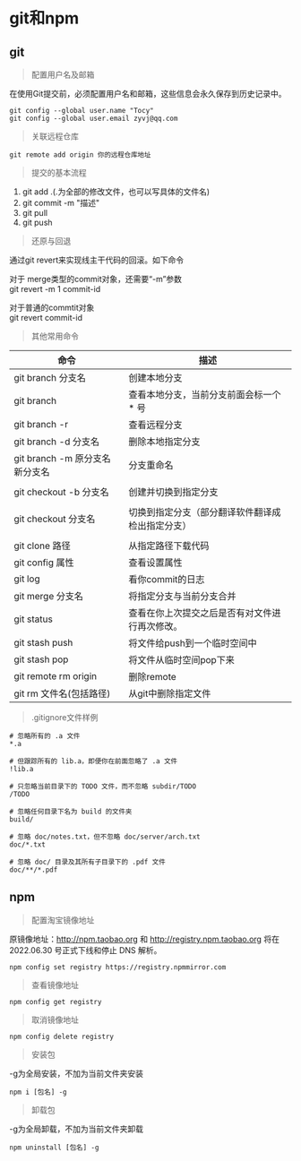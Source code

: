 # git和npm


## git

>配置用户名及邮箱

在使用Git提交前，必须配置用户名和邮箱，这些信息会永久保存到历史记录中。
```
git config --global user.name "Tocy"
git config --global user.email zyvj@qq.com
```
>关联远程仓库

```
git remote add origin 你的远程仓库地址
```

>提交的基本流程

1. git add .(.为全部的修改文件，也可以写具体的文件名)
2. git commit -m "描述"
3. git pull
4. git push
   
>还原与回退

通过git revert来实现线主干代码的回滚。如下命令<br>

对于 merge类型的commit对象，还需要“-m”参数<br>
git revert -m 1  commit-id<br>

对于普通的commtit对象<br>
git revert commit-id<br>

>其他常用命令

| 命令                            | 描述                                             |
| ------------------------------- | ------------------------------------------------ |
| git branch 分支名               | 创建本地分支                                     |
| git branch                      | 查看本地分支，当前分支前面会标一个 * 号          |
| git branch -r                   | 查看远程分支                                     |
| git branch -d  分支名           | 删除本地指定分支                                 |
| git branch -m 原分支名 新分支名 | 分支重命名                                       |
|                                 |                                                  |
| git checkout -b 分支名          | 创建并切换到指定分支                             |
|                                 |                                                  |
| git checkout 分支名             | 切换到指定分支（部分翻译软件翻译成检出指定分支） |
|                                 |                                                  |
| git clone  路径                 | 从指定路径下载代码                               |
| git config 属性                 | 查看设置属性                                     |
| git log                         | 看你commit的日志                                 |
| git merge  分支名               | 将指定分支与当前分支合并                         |
|  git status                   |  查看在你上次提交之后是否有对文件进行再次修改。     |
| git stash push                  | 将文件给push到一个临时空间中                     |
| git stash pop                   | 将文件从临时空间pop下来                          |
| git remote rm origin            | 删除remote                                       |
| git rm 文件名(包括路径)         | 从git中删除指定文件                              |
>.gitignore文件样例

```git
# 忽略所有的 .a 文件
*.a

# 但跟踪所有的 lib.a，即便你在前面忽略了 .a 文件
!lib.a

# 只忽略当前目录下的 TODO 文件，而不忽略 subdir/TODO
/TODO

# 忽略任何目录下名为 build 的文件夹
build/

# 忽略 doc/notes.txt，但不忽略 doc/server/arch.txt
doc/*.txt

# 忽略 doc/ 目录及其所有子目录下的 .pdf 文件
doc/**/*.pdf
```
## npm

>配置淘宝镜像地址

原镜像地址：http://npm.taobao.org 和 http://registry.npm.taobao.org 将在 2022.06.30 号正式下线和停止 DNS 解析。
```
npm config set registry https://registry.npmmirror.com

```
>查看镜像地址
```
npm config get registry
```
>取消镜像地址
```
npm config delete registry
```
>安装包

-g为全局安装，不加为当前文件夹安装
```
npm i [包名] -g
```

>卸载包

-g为全局卸载，不加为当前文件夹卸载
```
npm uninstall [包名] -g
```